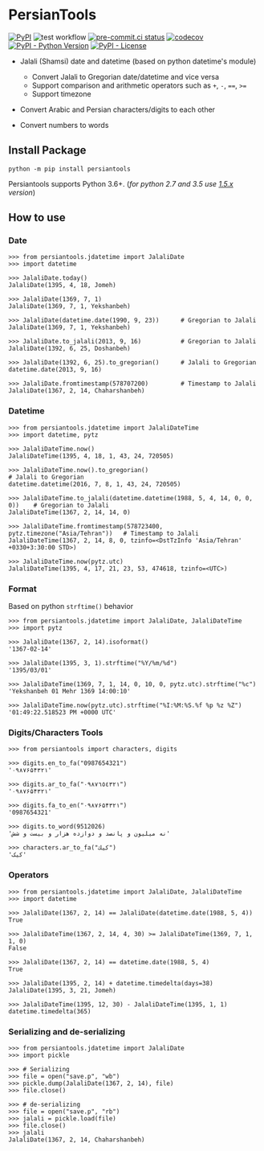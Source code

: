 # PersianTools

[![PyPI](https://img.shields.io/pypi/v/persiantools.svg)](https://pypi.org/project/persiantools/)
![test workflow](https://github.com/majiidd/persiantools/actions/workflows/ci.yml/badge.svg)
[![pre-commit.ci status](https://results.pre-commit.ci/badge/github/majiidd/persiantools/master.svg)](https://results.pre-commit.ci/latest/github/majiidd/persiantools/master)
[![codecov](https://codecov.io/gh/majiidd/persiantools/branch/master/graph/badge.svg?token=Q990VL6FGW)](https://codecov.io/gh/majiidd/persiantools)
[![PyPI - Python Version](https://img.shields.io/pypi/pyversions/persiantools.svg)](https://pypi.org/project/persiantools/)
[![PyPI - License](https://img.shields.io/pypi/l/persiantools.svg)](https://pypi.org/project/persiantools/)

- Jalali (Shamsi) date and datetime (based on python datetime's module)

  - Convert Jalali to Gregorian date/datetime and vice versa
  - Support comparison and arithmetic operators such as `+`, `-`, `==`, `>=`
  - Support timezone

- Convert Arabic and Persian characters/digits to each other
- Convert numbers to words

## Install Package

```{.sourceCode .bash}
python -m pip install persiantools
```
Persiantools supports Python 3.6+. (_for python 2.7 and 3.5 use [1.5.x](https://github.com/majiidd/persiantools/tree/1.5.x) version_)

## How to use

### Date

```{.sourceCode .python}
>>> from persiantools.jdatetime import JalaliDate
>>> import datetime

>>> JalaliDate.today()
JalaliDate(1395, 4, 18, Jomeh)

>>> JalaliDate(1369, 7, 1)
JalaliDate(1369, 7, 1, Yekshanbeh)

>>> JalaliDate(datetime.date(1990, 9, 23))      # Gregorian to Jalali
JalaliDate(1369, 7, 1, Yekshanbeh)

>>> JalaliDate.to_jalali(2013, 9, 16)           # Gregorian to Jalali
JalaliDate(1392, 6, 25, Doshanbeh)

>>> JalaliDate(1392, 6, 25).to_gregorian()      # Jalali to Gregorian
datetime.date(2013, 9, 16)

>>> JalaliDate.fromtimestamp(578707200)         # Timestamp to Jalali
JalaliDate(1367, 2, 14, Chaharshanbeh)
```

### Datetime

```{.sourceCode .python}
>>> from persiantools.jdatetime import JalaliDateTime
>>> import datetime, pytz

>>> JalaliDateTime.now()
JalaliDateTime(1395, 4, 18, 1, 43, 24, 720505)

>>> JalaliDateTime.now().to_gregorian()                                     # Jalali to Gregorian
datetime.datetime(2016, 7, 8, 1, 43, 24, 720505)

>>> JalaliDateTime.to_jalali(datetime.datetime(1988, 5, 4, 14, 0, 0, 0))    # Gregorian to Jalali
JalaliDateTime(1367, 2, 14, 14, 0)

>>> JalaliDateTime.fromtimestamp(578723400, pytz.timezone("Asia/Tehran"))   # Timestamp to Jalali
JalaliDateTime(1367, 2, 14, 8, 0, tzinfo=<DstTzInfo 'Asia/Tehran' +0330+3:30:00 STD>)

>>> JalaliDateTime.now(pytz.utc)
JalaliDateTime(1395, 4, 17, 21, 23, 53, 474618, tzinfo=<UTC>)
```

### Format

Based on python `strftime()` behavior

```{.sourceCode .python}
>>> from persiantools.jdatetime import JalaliDate, JalaliDateTime
>>> import pytz

>>> JalaliDate(1367, 2, 14).isoformat()
'1367-02-14'

>>> JalaliDate(1395, 3, 1).strftime("%Y/%m/%d")
'1395/03/01'

>>> JalaliDateTime(1369, 7, 1, 14, 0, 10, 0, pytz.utc).strftime("%c")
'Yekshanbeh 01 Mehr 1369 14:00:10'

>>> JalaliDateTime.now(pytz.utc).strftime("%I:%M:%S.%f %p %z %Z")
'01:49:22.518523 PM +0000 UTC'
```

### Digits/Characters Tools

```{.sourceCode .python}
>>> from persiantools import characters, digits

>>> digits.en_to_fa("0987654321")
'۰۹۸۷۶۵۴۳۲۱'

>>> digits.ar_to_fa("٠٩٨٧٦٥٤٣٢١")
'۰۹۸۷۶۵۴۳۲۱'

>>> digits.fa_to_en("۰۹۸۷۶۵۴۳۲۱")
'0987654321'

>>> digits.to_word(9512026)
'نه میلیون و پانصد و دوازده هزار و بیست و شش'

>>> characters.ar_to_fa("كيك")
'کیک'
```

### Operators

```{.sourceCode .python}
>>> from persiantools.jdatetime import JalaliDate, JalaliDateTime
>>> import datetime

>>> JalaliDate(1367, 2, 14) == JalaliDate(datetime.date(1988, 5, 4))
True

>>> JalaliDateTime(1367, 2, 14, 4, 30) >= JalaliDateTime(1369, 7, 1, 1, 0)
False

>>> JalaliDate(1367, 2, 14) == datetime.date(1988, 5, 4)
True

>>> JalaliDate(1395, 2, 14) + datetime.timedelta(days=38)
JalaliDate(1395, 3, 21, Jomeh)

>>> JalaliDateTime(1395, 12, 30) - JalaliDateTime(1395, 1, 1)
datetime.timedelta(365)
```

### Serializing and de-serializing

```{.sourceCode .python}
>>> from persiantools.jdatetime import JalaliDate
>>> import pickle

>>> # Serializing
>>> file = open("save.p", "wb")
>>> pickle.dump(JalaliDate(1367, 2, 14), file)
>>> file.close()

>>> # de-serializing
>>> file = open("save.p", "rb")
>>> jalali = pickle.load(file)
>>> file.close()
>>> jalali
JalaliDate(1367, 2, 14, Chaharshanbeh)
```

